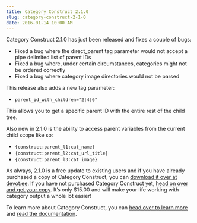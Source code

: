 ```yaml
---
title: Category Construct 2.1.0
slug: category-construct-2-1-0
date: 2016-01-14 10:00 AM
---
```


Category Construct 2.1.0 has just been released and fixes a couple of bugs:

- Fixed a bug where the direct_parent tag parameter would not accept a pipe delimited list of parent IDs
- Fixed a bug where, under certain circumstances, categories might not be ordered correctly
- Fixed a bug where category image directories would not be parsed

This release also adds a new tag parameter:

- `parent_id_with_children="2|4|6"`

This allows you to get a specific parent ID with the entire rest of the child tree.

Also new in 2.1.0 is the ability to access parent variables from the current child scope like so:

- `{construct:parent_l1:cat_name}`
- `{construct:parent_l2:cat_url_title}`
- `{construct:parent_l3:cat_image}`

As always, 2.1.0 is a free update to existing users and if you have already purchased a copy of Category Construct, you can [download it over at devot:ee][Category Construct Devotee]. If you have not purchased Category Construct yet, [head on over and get your copy][Category Construct Devotee]. It’s only $15.00 and will make your life working with category output a whole lot easier!

To learn more about Category Construct, you can [head over to learn more][Category Construct] and [read the documentation][Category Construct Docs].

[Category Construct Devotee]: https://devot-ee.com/add-ons/category-construct
[Category Construct]: /software/category-construct
[Category Construct Docs]: /software/category-construct/documentation
